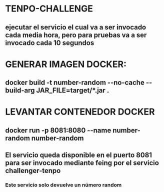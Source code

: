 # TENPO-CHALLENGE
## ejecutar el servicio el cual va a ser invocado cada media hora, pero para pruebas va a ser invocado cada 10 segundos
# GENERAR IMAGEN DOCKER:
##  docker build -t  number-random --no-cache --build-arg JAR_FILE=target/*.jar .
# LEVANTAR CONTENEDOR DOCKER
## docker run -p 8081:8080 --name number-random number-random

## El servicio queda disponible en el puerto 8081 para ser invocado mediante feing por el servicio challenger-tenpo

### Este servicio solo devuelve un número random

